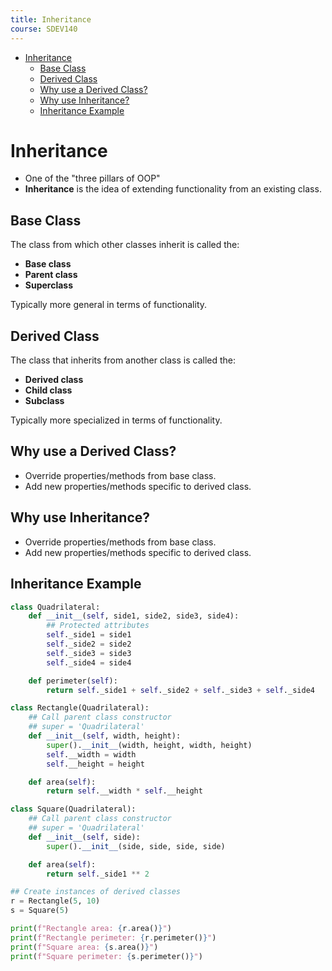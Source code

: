 ```yaml
---
title: Inheritance
course: SDEV140
---
```


- [Inheritance](#inheritance)
  - [Base Class](#base-class)
  - [Derived Class](#derived-class)
  - [Why use a Derived Class?](#why-use-a-derived-class)
  - [Why use Inheritance?](#why-use-inheritance)
  - [Inheritance Example](#inheritance-example)

# Inheritance

- One of the "three pillars of OOP"
- **Inheritance** is the idea of extending functionality from an existing class.

## Base Class

The class from which other classes inherit is called the:

- **Base class**
- **Parent class**
- **Superclass**

Typically more general in terms of functionality.

## Derived Class

The class that inherits from another class is called the:

- **Derived class**
- **Child class**
- **Subclass**

Typically more specialized in terms of functionality.

## Why use a Derived Class?

- Override properties/methods from base class.
- Add new properties/methods specific to derived class.

## Why use Inheritance?

- Override properties/methods from base class.
- Add new properties/methods specific to derived class.

## Inheritance Example

```python
class Quadrilateral:
    def __init__(self, side1, side2, side3, side4):
        ## Protected attributes
        self._side1 = side1
        self._side2 = side2
        self._side3 = side3
        self._side4 = side4

    def perimeter(self):
        return self._side1 + self._side2 + self._side3 + self._side4

class Rectangle(Quadrilateral):
    ## Call parent class constructor
    ## super = 'Quadrilateral'
    def __init__(self, width, height):
        super().__init__(width, height, width, height)
        self.__width = width
        self.__height = height

    def area(self):
        return self.__width * self.__height

class Square(Quadrilateral):
    ## Call parent class constructor
    ## super = 'Quadrilateral'
    def __init__(self, side):
        super().__init__(side, side, side, side)

    def area(self):
        return self._side1 ** 2

## Create instances of derived classes
r = Rectangle(5, 10)
s = Square(5)

print(f"Rectangle area: {r.area()}")
print(f"Rectangle perimeter: {r.perimeter()}")
print(f"Square area: {s.area()}")
print(f"Square perimeter: {s.perimeter()}")
```
